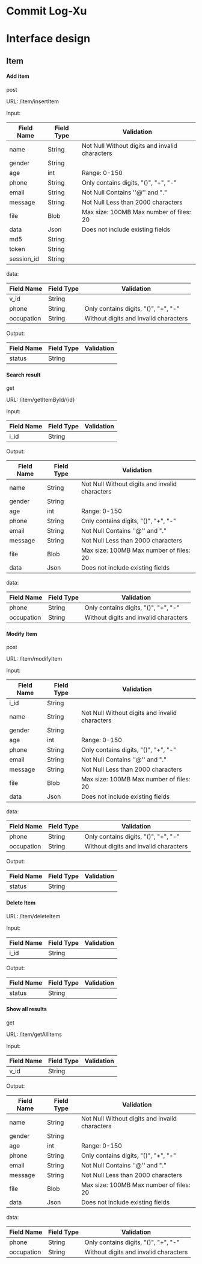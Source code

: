 # Commit Log-Xu





# Interface design

## Item

#### Add item

post

URL: /item/insertItem

Input:

| Field Name | Field Type | Validation                                         |
| ---------- | ---------- | -------------------------------------------------- |
| name       | String     | Not Null     Without digits and invalid characters |
| gender     | String     |                                                    |
| age        | int        | Range: 0-150                                       |
| phone      | String     | Only contains digits, "()", "+", "-"               |
| email      | String     | Not Null        Contains ''@'' and "."             |
| message    | String     | Not Null     Less than 2000 characters             |
| file       | Blob       | Max size: 100MB    Max number of files: 20         |
| data       | Json       | Does not include existing fields                   |
| md5        | String     |                                                    |
| token      | String     |                                                    |
| session_id | String     |                                                    |

data:

| Field Name | Field Type | Validation                            |
| ---------- | ---------- | ------------------------------------- |
| v_id       | String     |                                       |
| phone      | String     | Only contains digits, "()", "+", "-"  |
| occupation | String     | Without digits and invalid characters |

Output:

| Field Name | Field Type | Validation |
| ---------- | ---------- | ---------- |
| status     | String     |            |



#### Search result

get

URL: /item/getItemById/{id}

Input:

| Field Name | Field Type | Validation |
| ---------- | ---------- | ---------- |
| i_id       | String     |            |

Output:

| Field Name | Field Type | Validation                                         |
| ---------- | ---------- | -------------------------------------------------- |
| name       | String     | Not Null     Without digits and invalid characters |
| gender     | String     |                                                    |
| age        | int        | Range: 0-150                                       |
| phone      | String     | Only contains digits, "()", "+", "-"               |
| email      | String     | Not Null        Contains ''@'' and "."             |
| message    | String     | Not Null     Less than 2000 characters             |
| file       | Blob       | Max size: 100MB    Max number of files: 20         |
| data       | Json       | Does not include existing fields                   |

data:

| Field Name | Field Type | Validation                            |
| ---------- | ---------- | ------------------------------------- |
| phone      | String     | Only contains digits, "()", "+", "-"  |
| occupation | String     | Without digits and invalid characters |

#### Modify Item

post

URL: /item/modifyItem

Input:

| Field Name | Field Type | Validation                                         |
| ---------- | ---------- | -------------------------------------------------- |
| i_id       | String     |                                                    |
| name       | String     | Not Null     Without digits and invalid characters |
| gender     | String     |                                                    |
| age        | int        | Range: 0-150                                       |
| phone      | String     | Only contains digits, "()", "+", "-"               |
| email      | String     | Not Null        Contains ''@'' and "."             |
| message    | String     | Not Null     Less than 2000 characters             |
| file       | Blob       | Max size: 100MB    Max number of files: 20         |
| data       | Json       | Does not include existing fields                   |

data:



| Field Name | Field Type | Validation                            |
| ---------- | ---------- | ------------------------------------- |
| phone      | String     | Only contains digits, "()", "+", "-"  |
| occupation | String     | Without digits and invalid characters |

Output:

| Field Name | Field Type | Validation |
| ---------- | ---------- | ---------- |
| status     | String     |            |



#### Delete Item

URL: /item/deleteItem

Input:

| Field Name | Field Type | Validation |
| ---------- | ---------- | ---------- |
| i_id       | String     |            |

Output:

| Field Name | Field Type | Validation |
| ---------- | ---------- | ---------- |
| status     | String     |            |



#### Show all results

get

URL: /item/getAllItems

Input:

| Field Name | Field Type | Validation |
| ---------- | ---------- | ---------- |
| v_id       | String     |            |

Output:

| Field Name | Field Type | Validation                                         |
| ---------- | ---------- | -------------------------------------------------- |
| name       | String     | Not Null     Without digits and invalid characters |
| gender     | String     |                                                    |
| age        | int        | Range: 0-150                                       |
| phone      | String     | Only contains digits, "()", "+", "-"               |
| email      | String     | Not Null        Contains ''@'' and "."             |
| message    | String     | Not Null     Less than 2000 characters             |
| file       | Blob       | Max size: 100MB    Max number of files: 20         |
| data       | Json       | Does not include existing fields                   |

data:

| Field Name | Field Type | Validation                            |
| ---------- | ---------- | ------------------------------------- |
| phone      | String     | Only contains digits, "()", "+", "-"  |
| occupation | String     | Without digits and invalid characters |




















